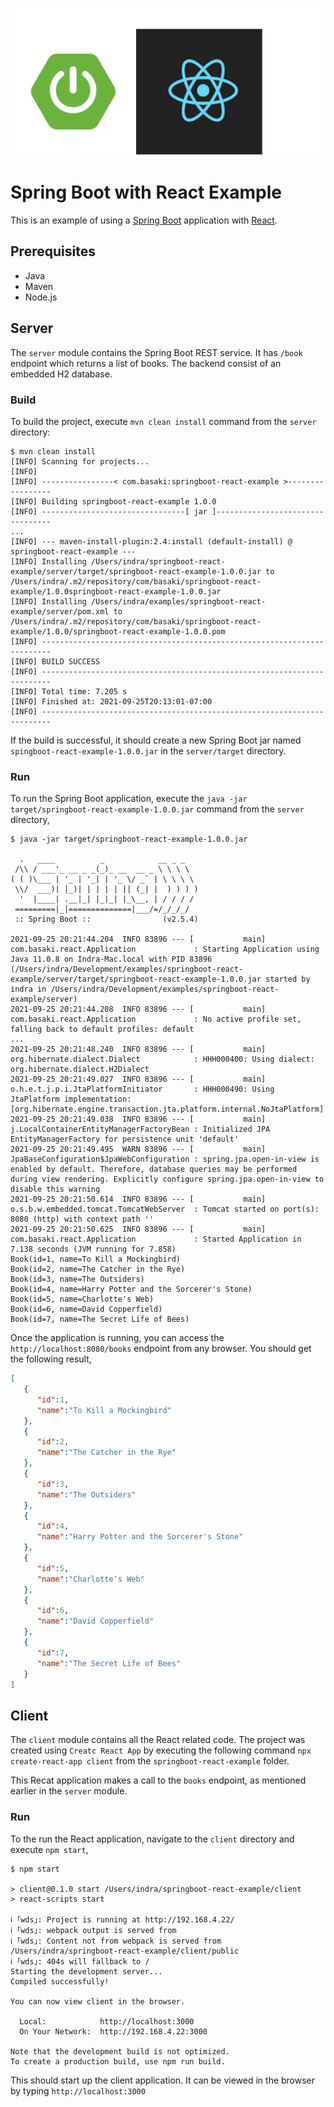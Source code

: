 
![](./img/springboot-react.svg)

Spring Boot with React Example
====================================

This is an example of using a [Spring Boot](https://spring.io/projects/spring-boot)
application with [React](https://reactjs.org/).

## Prerequisites
 - Java
 - Maven
 - Node.js

## Server
The `server` module contains the Spring Boot REST service. It has `/book`
endpoint which returns a list of books. The backend consist of an embedded
H2 database.

### Build
To build the project, execute `mvn clean install` command from the `server` directory:

```
$ mvn clean install
[INFO] Scanning for projects...
[INFO] 
[INFO] ----------------< com.basaki:springboot-react-example >-----------------
[INFO] Building springboot-react-example 1.0.0
[INFO] --------------------------------[ jar ]---------------------------------
...
[INFO] --- maven-install-plugin:2.4:install (default-install) @ springboot-react-example ---
[INFO] Installing /Users/indra/springboot-react-example/server/target/springboot-react-example-1.0.0.jar to /Users/indra/.m2/repository/com/basaki/springboot-react-example/1.0.0springboot-react-example-1.0.0.jar
[INFO] Installing /Users/indra/examples/springboot-react-example/server/pom.xml to /Users/indra/.m2/repository/com/basaki/springboot-react-example/1.0.0/springboot-react-example-1.0.0.pom
[INFO] ------------------------------------------------------------------------
[INFO] BUILD SUCCESS
[INFO] ------------------------------------------------------------------------
[INFO] Total time: 7.205 s
[INFO] Finished at: 2021-09-25T20:13:01-07:00
[INFO] ------------------------------------------------------------------------

```
If the build is successful, it should create a new Spring Boot jar named 
`spingboot-react-example-1.0.0.jar` in the `server/target` directory.

### Run
To run the Spring Boot application, execute the 
`java -jar target/springboot-react-example-1.0.0.jar` command from 
the `server` directory,

```
$ java -jar target/springboot-react-example-1.0.0.jar

  .   ____          _            __ _ _
 /\\ / ___'_ __ _ _(_)_ __  __ _ \ \ \ \
( ( )\___ | '_ | '_| | '_ \/ _` | \ \ \ \
 \\/  ___)| |_)| | | | | || (_| |  ) ) ) )
  '  |____| .__|_| |_|_| |_\__, | / / / /
 =========|_|==============|___/=/_/_/_/
 :: Spring Boot ::                (v2.5.4)

2021-09-25 20:21:44.204  INFO 83896 --- [           main] com.basaki.react.Application             : Starting Application using Java 11.0.8 on Indra-Mac.local with PID 83896 (/Users/indra/Development/examples/springboot-react-example/server/target/springboot-react-example-1.0.0.jar started by indra in /Users/indra/Development/examples/springboot-react-example/server)
2021-09-25 20:21:44.208  INFO 83896 --- [           main] com.basaki.react.Application             : No active profile set, falling back to default profiles: default
...
2021-09-25 20:21:48.240  INFO 83896 --- [           main] org.hibernate.dialect.Dialect            : HHH000400: Using dialect: org.hibernate.dialect.H2Dialect
2021-09-25 20:21:49.027  INFO 83896 --- [           main] o.h.e.t.j.p.i.JtaPlatformInitiator       : HHH000490: Using JtaPlatform implementation: [org.hibernate.engine.transaction.jta.platform.internal.NoJtaPlatform]
2021-09-25 20:21:49.038  INFO 83896 --- [           main] j.LocalContainerEntityManagerFactoryBean : Initialized JPA EntityManagerFactory for persistence unit 'default'
2021-09-25 20:21:49.495  WARN 83896 --- [           main] JpaBaseConfiguration$JpaWebConfiguration : spring.jpa.open-in-view is enabled by default. Therefore, database queries may be performed during view rendering. Explicitly configure spring.jpa.open-in-view to disable this warning
2021-09-25 20:21:50.614  INFO 83896 --- [           main] o.s.b.w.embedded.tomcat.TomcatWebServer  : Tomcat started on port(s): 8080 (http) with context path ''
2021-09-25 20:21:50.625  INFO 83896 --- [           main] com.basaki.react.Application             : Started Application in 7.138 seconds (JVM running for 7.858)
Book(id=1, name=To Kill a Mockingbird)
Book(id=2, name=The Catcher in the Rye)
Book(id=3, name=The Outsiders)
Book(id=4, name=Harry Potter and the Sorcerer's Stone)
Book(id=5, name=Charlotte's Web)
Book(id=6, name=David Copperfield)
Book(id=7, name=The Secret Life of Bees)
```
Once the application is running, you can access the `http://localhost:8080/books` 
endpoint from any browser. You should get the following result,

```json
[
   {
      "id":1,
      "name":"To Kill a Mockingbird"
   },
   {
      "id":2,
      "name":"The Catcher in the Rye"
   },
   {
      "id":3,
      "name":"The Outsiders"
   },
   {
      "id":4,
      "name":"Harry Potter and the Sorcerer's Stone"
   },
   {
      "id":5,
      "name":"Charlotte's Web"
   },
   {
      "id":6,
      "name":"David Copperfield"
   },
   {
      "id":7,
      "name":"The Secret Life of Bees"
   }
]

```

## Client
The `client` module contains all the React related code. The project was created
using `Creatc React App` by executing the following command 
`npx create-react-app client` from the `springboot-react-example` folder.

This Recat application makes a call to the `books` endpoint, as mentioned earlier
in the `server` module.

### Run
To the run the React application, navigate to the `client` directory and
execute `npm start`,

```
$ npm start

> client@0.1.0 start /Users/indra/springboot-react-example/client
> react-scripts start

ℹ ｢wds｣: Project is running at http://192.168.4.22/
ℹ ｢wds｣: webpack output is served from 
ℹ ｢wds｣: Content not from webpack is served from /Users/indra/springboot-react-example/client/public
ℹ ｢wds｣: 404s will fallback to /
Starting the development server...
Compiled successfully!

You can now view client in the browser.

  Local:            http://localhost:3000
  On Your Network:  http://192.168.4.22:3000

Note that the development build is not optimized.
To create a production build, use npm run build.
```

This should start up the client application. It can be viewed in the browser
by typing `http://localhost:3000`